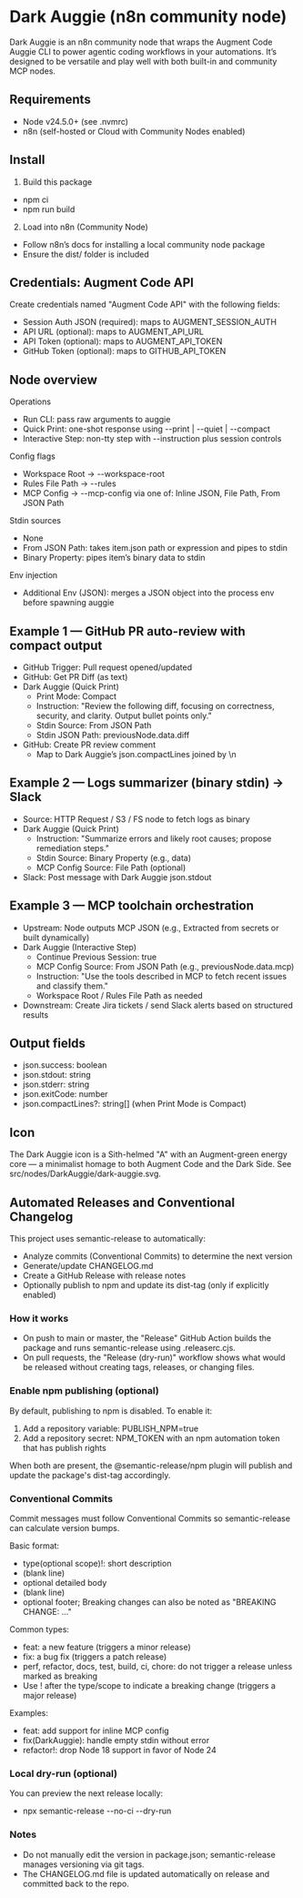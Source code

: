 # Dark Auggie (n8n community node)

Dark Auggie is an n8n community node that wraps the Augment Code Auggie CLI to power agentic coding workflows in your automations. It’s designed to be versatile and play well with both built-in and community MCP nodes.

## Requirements

- Node v24.5.0+ (see .nvmrc)
- n8n (self-hosted or Cloud with Community Nodes enabled)

## Install

1) Build this package
- npm ci
- npm run build

2) Load into n8n (Community Node)
- Follow n8n’s docs for installing a local community node package
- Ensure the dist/ folder is included

## Credentials: Augment Code API

Create credentials named "Augment Code API" with the following fields:
- Session Auth JSON (required): maps to AUGMENT_SESSION_AUTH
- API URL (optional): maps to AUGMENT_API_URL
- API Token (optional): maps to AUGMENT_API_TOKEN
- GitHub Token (optional): maps to GITHUB_API_TOKEN

## Node overview

Operations
- Run CLI: pass raw arguments to auggie
- Quick Print: one-shot response using --print | --quiet | --compact
- Interactive Step: non-tty step with --instruction plus session controls

Config flags
- Workspace Root → --workspace-root
- Rules File Path → --rules
- MCP Config → --mcp-config via one of: Inline JSON, File Path, From JSON Path

Stdin sources
- None
- From JSON Path: takes item.json path or expression and pipes to stdin
- Binary Property: pipes item’s binary data to stdin

Env injection
- Additional Env (JSON): merges a JSON object into the process env before spawning auggie

## Example 1 — GitHub PR auto-review with compact output

- GitHub Trigger: Pull request opened/updated
- GitHub: Get PR Diff (as text)
- Dark Auggie (Quick Print)
  - Print Mode: Compact
  - Instruction: "Review the following diff, focusing on correctness, security, and clarity. Output bullet points only."
  - Stdin Source: From JSON Path
  - Stdin JSON Path: previousNode.data.diff
- GitHub: Create PR review comment
  - Map to Dark Auggie’s json.compactLines joined by \n
## Example 2 — Logs summarizer (binary stdin) → Slack

- Source: HTTP Request / S3 / FS node to fetch logs as binary
- Dark Auggie (Quick Print)
  - Instruction: "Summarize errors and likely root causes; propose remediation steps."
  - Stdin Source: Binary Property (e.g., data)
  - MCP Config Source: File Path (optional)
- Slack: Post message with Dark Auggie json.stdout

## Example 3 — MCP toolchain orchestration

- Upstream: Node outputs MCP JSON (e.g., Extracted from secrets or built dynamically)
- Dark Auggie (Interactive Step)
  - Continue Previous Session: true
  - MCP Config Source: From JSON Path (e.g., previousNode.data.mcp)
  - Instruction: "Use the tools described in MCP to fetch recent issues and classify them."
  - Workspace Root / Rules File Path as needed
- Downstream: Create Jira tickets / send Slack alerts based on structured results

## Output fields

- json.success: boolean
- json.stdout: string
- json.stderr: string
- json.exitCode: number
- json.compactLines?: string[] (when Print Mode is Compact)

## Icon

The Dark Auggie icon is a Sith-helmed "A" with an Augment-green energy core — a minimalist homage to both Augment Code and the Dark Side. See src/nodes/DarkAuggie/dark-auggie.svg.


## Automated Releases and Conventional Changelog

This project uses semantic-release to automatically:
- Analyze commits (Conventional Commits) to determine the next version
- Generate/update CHANGELOG.md
- Create a GitHub Release with release notes
- Optionally publish to npm and update its dist-tag (only if explicitly enabled)

### How it works
- On push to main or master, the "Release" GitHub Action builds the package and runs semantic-release using .releaserc.cjs.
- On pull requests, the "Release (dry-run)" workflow shows what would be released without creating tags, releases, or changing files.

### Enable npm publishing (optional)
By default, publishing to npm is disabled. To enable it:
1) Add a repository variable: PUBLISH_NPM=true
2) Add a repository secret: NPM_TOKEN with an npm automation token that has publish rights

When both are present, the @semantic-release/npm plugin will publish and update the package's dist-tag accordingly.

### Conventional Commits
Commit messages must follow Conventional Commits so semantic-release can calculate version bumps.

Basic format:
- type(optional scope)!: short description
- (blank line)
- optional detailed body
- (blank line)
- optional footer; Breaking changes can also be noted as "BREAKING CHANGE: ..."

Common types:
- feat: a new feature (triggers a minor release)
- fix: a bug fix (triggers a patch release)
- perf, refactor, docs, test, build, ci, chore: do not trigger a release unless marked as breaking
- Use ! after the type/scope to indicate a breaking change (triggers a major release)

Examples:
- feat: add support for inline MCP config
- fix(DarkAuggie): handle empty stdin without error
- refactor!: drop Node 18 support in favor of Node 24

### Local dry-run (optional)
You can preview the next release locally:

- npx semantic-release --no-ci --dry-run

### Notes
- Do not manually edit the version in package.json; semantic-release manages versioning via git tags.
- The CHANGELOG.md file is updated automatically on release and committed back to the repo.
